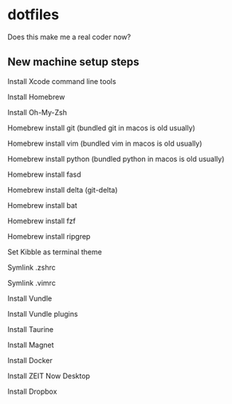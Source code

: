 # dotfiles

Does this make me a real coder now?

## New machine setup steps

Install Xcode command line tools

Install Homebrew

Install Oh-My-Zsh

Homebrew install git (bundled git in macos is old usually)

Homebrew install vim (bundled vim in macos is old usually)

Homebrew install python (bundled python in macos is old usually)

Homebrew install fasd

Homebrew install delta (git-delta)

Homebrew install bat

Homebrew install fzf

Homebrew install ripgrep

Set Kibble as terminal theme

Symlink .zshrc

Symlink .vimrc

Install Vundle

Install Vundle plugins

Install Taurine

Install Magnet

Install Docker

Install ZEIT Now Desktop

Install Dropbox
